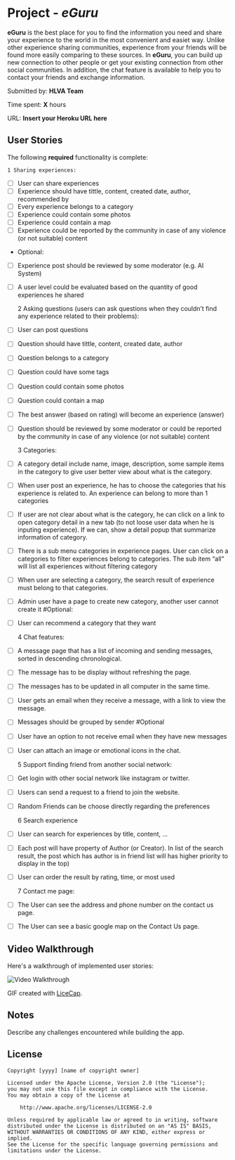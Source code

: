 # Project - *eGuru*

**eGuru** is the best place for you to find the information you need and share your experience to the world in the most convenient and easiet way. Unlike other experience sharing communities, experience from your friends will be found more easily comparing to these sources. In **eGuru**, you can build up new connection to other people or get your existing connection from other social communities. In addition, the chat feature is available to help you to contact your friends and exchange information.

Submitted by: **HLVA Team**

Time spent: **X** hours

URL: **Insert your Heroku URL here**

## User Stories

The following **required** functionality is complete:

	1 Sharing experiences:

* [ ] User can share experiences
* [ ] Experience should have tittle, content, created date, author, recommended by
* [ ] Every experience belongs to a category
* [ ] Experience could contain some photos
* [ ] Experience could contain a map
* [ ] Experience could be reported by the community in case of any violence (or not suitable) content
* Optional:
* [ ] Experience post should be reviewed by some moderator (e.g. AI System)
* [ ] A user level could be evaluated based on the quantity of good experiences he shared

	2 Asking questions (users can ask questions when they couldn’t find any experience related to their problems):

* [ ] User can post questions
* [ ] Question should have tittle, content, created date, author
* [ ] Question belongs to a category
* [ ] Question could have some tags
* [ ] Question could contain some photos
* [ ] Question could contain a map
* [ ] The best answer (based on rating) will become an experience (answer)
* [ ] Question should be reviewed by some moderator or could be reported by the community in case of any violence (or not suitable) content

	3 Categories:

* [ ]  A category detail include name, image, description, some sample items in the category to give user better view about what is the category.
* [ ]  When user post an experience, he has to choose the categories that his experience is related to. An experience can belong to more than 1 categories
* [ ]  If user are not clear about what is the category, he can click on a link to open category detail in a new tab (to not loose user data when he is inputing experience). If we can, show a detail popup that summarize information of category.
* [ ]  There is a sub menu categories in experience pages. User can click on a categories to filter experiences belong to categories. The sub item “all” will list all experiences without filtering category
* [ ]  When user are selecting a category, the search result of experience must belong to that categories.
* [ ]  Admin user have a page to create new category, another user cannot create it
#Optional:
* [ ] User can recommend a category that they want

	4 Chat features:

* [ ] A message page that has a list of incoming and sending messages, sorted in descending chronological.
* [ ] The message has to be display without refreshing the page.
* [ ] The messages has to be updated in all computer in the same time.
* [ ] User gets an email when they receive a message, with a link to view the message.
* [ ] Messages should be grouped by sender
#Optional
* [ ] User have an option to not receive email when they have new messages
* [ ] User can attach an image or emotional icons in the chat.

	5 Support finding friend from another social network:

* [ ] Get login with other social network like instagram or twitter.
* [ ] Users can send a request to a friend to join the website.
* [ ] Random Friends can be choose directly regarding the preferences


    6 Search experience
* [ ] User can search for experiences by title, content, ...
* [ ] Each post will have property of Author (or Creator). In list of the search result, the post which has author is in friend list will has higher priority to display in the top)
* [ ] User can order the result by rating, time, or most used

	7 Contact me page:

* [ ] The User can see the address and phone number on the contact us page.
* [ ] The User can see a basic google map on the Contact Us page.



## Video Walkthrough

Here's a walkthrough of implemented user stories:

![Video Walkthrough](relative-path-to-your-gif-file-on-github-or-absolute-path-to-file-on-imgur-or-youtube)

GIF created with [LiceCap](http://www.cockos.com/licecap/).

## Notes

Describe any challenges encountered while building the app.

## License

    Copyright [yyyy] [name of copyright owner]

    Licensed under the Apache License, Version 2.0 (the "License");
    you may not use this file except in compliance with the License.
    You may obtain a copy of the License at

        http://www.apache.org/licenses/LICENSE-2.0

    Unless required by applicable law or agreed to in writing, software
    distributed under the License is distributed on an "AS IS" BASIS,
    WITHOUT WARRANTIES OR CONDITIONS OF ANY KIND, either express or implied.
    See the License for the specific language governing permissions and
    limitations under the License.
